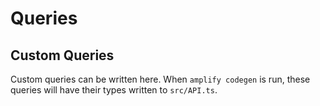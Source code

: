 # Queries

## Custom Queries
Custom queries can be written here.
When `amplify codegen` is run, these queries will have their types written to `src/API.ts`.
